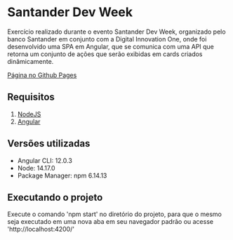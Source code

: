 # Santander Dev Week

Exercício realizado durante o evento Santander Dev Week, organizado pelo banco Santander em conjunto com a Digital Innovation One, onde foi desenvolvido uma SPA em Angular, que se comunica com uma API que retorna um conjunto de ações que serão exibidas em cards criados dinâmicamente.

[Página no Github Pages](https://rafaellopesbraga.github.io/santander-dev-week-frontend/)

## Requisitos

1. [NodeJS](https://nodejs.org/en/download/)
2. [Angular](https://angular.io/cli)

## Versões utilizadas

- Angular CLI: 12.0.3
- Node: 14.17.0
- Package Manager: npm 6.14.13

## Executando o projeto

Execute o comando 'npm start' no diretório do projeto, para que o mesmo seja executado em uma nova aba em seu navegador padrão ou acesse 'http://localhost:4200/'
